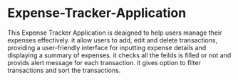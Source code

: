 # Expense-Tracker-Application
This Expense Tracker Application is deaigned to help users manage their expenses effectively. it allow users to add, edit and delete transactions, providing a user-friendly interface for inputting expense details and displaying a summary of expenses. it checks all the feilds is filled or not and provids alert message for each transaction. it gives option to filter transactions and sort the transactions.
